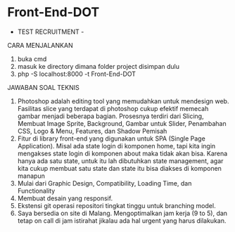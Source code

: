 # Front-End-DOT
- TEST RECRUITMENT -


CARA MENJALANKAN

1. buka cmd
2. masuk ke directory dimana folder project disimpan dulu
3. php -S localhost:8000 -t Front-End-DOT


JAWABAN SOAL TEKNIS

1. Photoshop adalah editing tool yang memudahkan untuk mendesign web. Fasilitas slice yang terdapat di photoshop cukup efektif memecah gambar menjadi beberapa bagian. Prosesnya terdiri dari Slicing, Membuat Image Sprite, Background, Gambar untuk Slider, Penambahan CSS, Logo & Menu, Features, dan Shadow Pemisah
2. Fitur di library front-end yang digunakan untuk SPA (Single Page Application). Misal ada state login di komponen home, tapi kita ingin mengakses state login di komponen about maka tidak akan bisa. Karena hanya ada satu state, untuk itu lah dibutuhkan state management, agar kita cukup membuat satu state dan state itu bisa diakses di komponen manapun
3. Mulai dari Graphic Design, Compatibility, Loading Time, dan Functionality
4. Membuat desain yang responsif.
5. Ekstensi git operasi repositori tingkat tinggu untuk branching model.
6. Saya bersedia on site di Malang. Mengoptimalkan jam kerja (9 to 5), dan tetap on call di jam istirahat jikalau ada hal urgent yang harus dilakukan.
